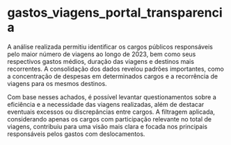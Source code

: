 # gastos_viagens_portal_transparencia
A análise realizada permitiu identificar os cargos públicos responsáveis pelo maior número de viagens ao longo de 2023, bem como seus respectivos gastos médios, duração das viagens e destinos mais recorrentes. A consolidação dos dados revelou padrões importantes, como a concentração de despesas em determinados cargos e a recorrência de viagens para os mesmos destinos.

Com base nesses achados, é possível levantar questionamentos sobre a eficiência e a necessidade das viagens realizadas, além de destacar eventuais excessos ou discrepâncias entre cargos. A filtragem aplicada, considerando apenas os cargos com participação relevante no total de viagens, contribuiu para uma visão mais clara e focada nos principais responsáveis pelos gastos com deslocamentos.
